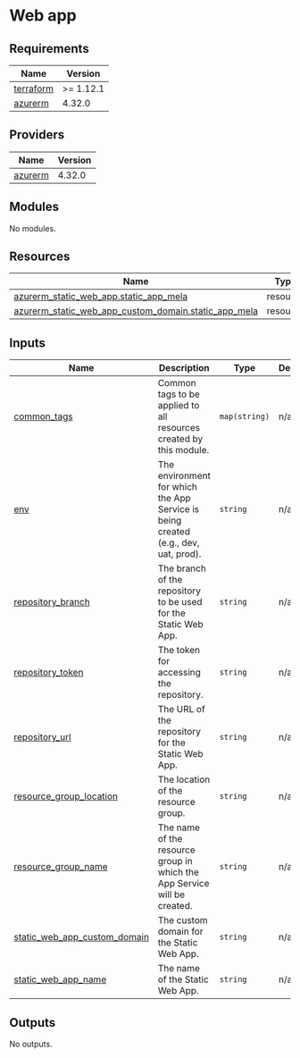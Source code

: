 # Web app

<!-- BEGIN_TF_DOCS -->
## Requirements

| Name | Version |
|------|---------|
| <a name="requirement_terraform"></a> [terraform](#requirement\_terraform) | >= 1.12.1 |
| <a name="requirement_azurerm"></a> [azurerm](#requirement\_azurerm) | 4.32.0 |

## Providers

| Name | Version |
|------|---------|
| <a name="provider_azurerm"></a> [azurerm](#provider\_azurerm) | 4.32.0 |

## Modules

No modules.

## Resources

| Name | Type |
|------|------|
| [azurerm_static_web_app.static_app_mela](https://registry.terraform.io/providers/hashicorp/azurerm/4.32.0/docs/resources/static_web_app) | resource |
| [azurerm_static_web_app_custom_domain.static_app_mela](https://registry.terraform.io/providers/hashicorp/azurerm/4.32.0/docs/resources/static_web_app_custom_domain) | resource |

## Inputs

| Name | Description | Type | Default | Required |
|------|-------------|------|---------|:--------:|
| <a name="input_common_tags"></a> [common\_tags](#input\_common\_tags) | Common tags to be applied to all resources created by this module. | `map(string)` | n/a | yes |
| <a name="input_env"></a> [env](#input\_env) | The environment for which the App Service is being created (e.g., dev, uat, prod). | `string` | n/a | yes |
| <a name="input_repository_branch"></a> [repository\_branch](#input\_repository\_branch) | The branch of the repository to be used for the Static Web App. | `string` | n/a | yes |
| <a name="input_repository_token"></a> [repository\_token](#input\_repository\_token) | The token for accessing the repository. | `string` | n/a | yes |
| <a name="input_repository_url"></a> [repository\_url](#input\_repository\_url) | The URL of the repository for the Static Web App. | `string` | n/a | yes |
| <a name="input_resource_group_location"></a> [resource\_group\_location](#input\_resource\_group\_location) | The location of the resource group. | `string` | n/a | yes |
| <a name="input_resource_group_name"></a> [resource\_group\_name](#input\_resource\_group\_name) | The name of the resource group in which the App Service will be created. | `string` | n/a | yes |
| <a name="input_static_web_app_custom_domain"></a> [static\_web\_app\_custom\_domain](#input\_static\_web\_app\_custom\_domain) | The custom domain for the Static Web App. | `string` | n/a | yes |
| <a name="input_static_web_app_name"></a> [static\_web\_app\_name](#input\_static\_web\_app\_name) | The name of the Static Web App. | `string` | n/a | yes |

## Outputs

No outputs.
<!-- END_TF_DOCS -->
